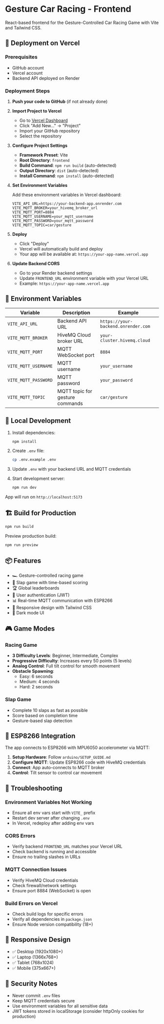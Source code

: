 # Gesture Car Racing - Frontend

React-based frontend for the Gesture-Controlled Car Racing Game with Vite and Tailwind CSS.

## 🚀 Deployment on Vercel

### Prerequisites
- GitHub account
- Vercel account
- Backend API deployed on Render

### Deployment Steps

1. **Push your code to GitHub** (if not already done)

2. **Import Project to Vercel**
   - Go to [Vercel Dashboard](https://vercel.com/dashboard)
   - Click "Add New..." → "Project"
   - Import your GitHub repository
   - Select the repository

3. **Configure Project Settings**
   - **Framework Preset**: Vite
   - **Root Directory**: `frontend`
   - **Build Command**: `npm run build` (auto-detected)
   - **Output Directory**: `dist` (auto-detected)
   - **Install Command**: `npm install` (auto-detected)

4. **Set Environment Variables**
   
   Add these environment variables in Vercel dashboard:
   
   ```
   VITE_API_URL=https://your-backend-app.onrender.com
   VITE_MQTT_BROKER=your_hivemq_broker_url
   VITE_MQTT_PORT=8884
   VITE_MQTT_USERNAME=your_mqtt_username
   VITE_MQTT_PASSWORD=your_mqtt_password
   VITE_MQTT_TOPIC=car/gesture
   ```

5. **Deploy**
   - Click "Deploy"
   - Vercel will automatically build and deploy
   - Your app will be available at: `https://your-app-name.vercel.app`

6. **Update Backend CORS**
   - Go to your Render backend settings
   - Update `FRONTEND_URL` environment variable with your Vercel URL
   - Example: `https://your-app-name.vercel.app`

## 📝 Environment Variables

| Variable | Description | Example |
|----------|-------------|---------|
| `VITE_API_URL` | Backend API URL | `https://your-backend.onrender.com` |
| `VITE_MQTT_BROKER` | HiveMQ Cloud broker URL | `your-cluster.hivemq.cloud` |
| `VITE_MQTT_PORT` | MQTT WebSocket port | `8884` |
| `VITE_MQTT_USERNAME` | MQTT username | `your_username` |
| `VITE_MQTT_PASSWORD` | MQTT password | `your_password` |
| `VITE_MQTT_TOPIC` | MQTT topic for gesture commands | `car/gesture` |

## 🔧 Local Development

1. Install dependencies:
   ```bash
   npm install
   ```

2. Create `.env` file:
   ```bash
   cp .env.example .env
   ```

3. Update `.env` with your backend URL and MQTT credentials

4. Start development server:
   ```bash
   npm run dev
   ```

App will run on `http://localhost:5173`

## 🏗️ Build for Production

```bash
npm run build
```

Preview production build:
```bash
npm run preview
```

## 📦 Features

- 🏎️ Gesture-controlled racing game
- 👋 Slap game with time-based scoring
- 🏆 Global leaderboards
- 🔐 User authentication (JWT)
- 📊 Real-time MQTT communication with ESP8266
- 🎨 Responsive design with Tailwind CSS
- 🌙 Dark mode UI

## 🎮 Game Modes

### Racing Game
- **3 Difficulty Levels**: Beginner, Intermediate, Complex
- **Progressive Difficulty**: Increases every 50 points (5 levels)
- **Analog Control**: Full tilt control for smooth movement
- **Obstacle Spawning**: 
  - Easy: 6 seconds
  - Medium: 4 seconds
  - Hard: 2 seconds

### Slap Game
- Complete 10 slaps as fast as possible
- Score based on completion time
- Gesture-based slap detection

## 🔌 ESP8266 Integration

The app connects to ESP8266 with MPU6050 accelerometer via MQTT:

1. **Setup Hardware**: Follow `arduino/SETUP_GUIDE.md`
2. **Configure MQTT**: Update ESP8266 code with HiveMQ credentials
3. **Connect**: App auto-connects to MQTT broker
4. **Control**: Tilt sensor to control car movement

## 🐛 Troubleshooting

### Environment Variables Not Working
- Ensure all env vars start with `VITE_` prefix
- Restart dev server after changing `.env`
- In Vercel, redeploy after adding env vars

### CORS Errors
- Verify backend `FRONTEND_URL` matches your Vercel URL
- Check backend is running and accessible
- Ensure no trailing slashes in URLs

### MQTT Connection Issues
- Verify HiveMQ Cloud credentials
- Check firewall/network settings
- Ensure port 8884 (WebSocket) is open

### Build Errors on Vercel
- Check build logs for specific errors
- Verify all dependencies in `package.json`
- Ensure Node version compatibility (18+)

## 📱 Responsive Design

- ✅ Desktop (1920x1080+)
- ✅ Laptop (1366x768+)
- ✅ Tablet (768x1024)
- ✅ Mobile (375x667+)

## 🔐 Security Notes

- Never commit `.env` files
- Keep MQTT credentials secure
- Use environment variables for all sensitive data
- JWT tokens stored in localStorage (consider httpOnly cookies for production)
